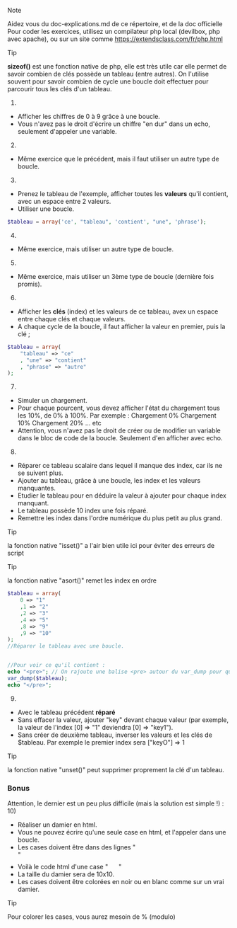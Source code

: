 > [!NOTE]
> Aidez vous du doc-explications.md de ce répertoire, et de la doc officielle
Pour coder les exercices, utilisez un compilateur php local (devilbox, php avec apache), ou sur un site comme https://extendsclass.com/fr/php.html

> [!TIP]
> **sizeof()** est une fonction native de php, elle est très utile car elle permet de savoir combien de clés possède un tableau (entre autres).
> On l'utilise souvent pour savoir combien de cycle une boucle doit effectuer pour parcourir tous les clés d'un tableau.

1)
- Afficher les chiffres de 0 à 9 grâce à une boucle.
- Vous n'avez pas le droit d'écrire un chiffre "en dur" dans un echo, seulement d'appeler une variable.

2)
- Même exercice que le précédent, mais il faut utiliser un autre type de boucle.

3)
- Prenez le tableau de l'exemple, afficher toutes les **valeurs** qu'il contient, avec un espace entre 2 valeurs.
- Utiliser une boucle.
```php
$tableau = array('ce', "tableau", 'contient', "une", 'phrase');
```

4)
- Même exercice, mais utiliser un autre type de boucle.

5)
- Même exercice, mais utiliser un 3ème type de boucle (dernière fois promis).

6)
- Afficher les **clés** (index) et les valeurs de ce tableau, avex un espace entre chaque clés et chaque valeurs.
- A chaque cycle de la boucle, il faut afficher la valeur en premier, puis la clé ;
```php
$tableau = array(
    "tableau" => "ce"
    , "une" => "contient"
    , "phrase" => "autre"
);
```

7)
- Simuler un chargement.
- Pour chaque pourcent, vous devez afficher l'état du chargement tous les 10%, de 0% à 100%.
Par exemple : Chargement 0%
Chargement 10%
Chargement 20%
... etc
- Attention, vous n'avez pas le droit de créer ou de modifier un variable dans le bloc de code de la boucle. Seulement d'en afficher avec echo.

8)
- Réparer ce tableau scalaire dans lequel il manque des index, car ils ne se suivent plus.
- Ajouter au tableau, grâce à une boucle, les index et les valeurs manquantes.
- Etudier le tableau pour en déduire la valeur à ajouter pour chaque index manquant.
- Le tableau possède 10 index une fois réparé.
- Remettre les index dans l'ordre numérique du plus petit au plus grand.
> [!TIP]
> la fonction native "isset()" a l'air bien utile ici pour éviter des erreurs de script

> [!TIP]
> la fonction native "asort()" remet les index en ordre
```php
$tableau = array(
    0 => "1"
    ,1 => "2"
    ,2 => "3"
    ,4 => "5"
    ,8 => "9"
    ,9 => "10"
);
//Réparer le tableau avec une boucle.


//Pour voir ce qu'il contient :
echo "<pre>"; // On rajoute une balise <pre> autour du var_dump pour qu'il soit plus facilement lisible.
var_dump($tableau);
echo "</pre>";
```

9)
- Avec le tableau précédent **réparé**
- Sans effacer la valeur, ajouter "key" devant chaque valeur (par exemple, la valeur de l'index [0] => "1" deviendra [0] => "key1").
- Sans créer de deuxième tableau, inverser les valeurs et les clés de $tableau. Par exemple le premier index sera ["keyO"] => 1

> [!TIP]
> la fonction native "unset()" peut supprimer proprement la clé d'un tableau.

### Bonus
Attention, le dernier est un peu plus difficile (mais la solution est simple !) :
10)
- Réaliser un damier en html.
- Vous ne pouvez écrire qu'une seule case en html, et l'appeler dans une boucle.
- Les cases doivent être dans des lignes "<div></div>"
- Voilà le code html d'une case "<div style='margin: 2px; display:inline-block; height: 20px; width: 20px; border: 1px solid #000"'></div>"
- La taille du damier sera de 10x10.
- Les cases doivent être colorées en noir ou en blanc comme sur un vrai damier.

> [!TIP]
> Pour colorer les cases, vous aurez mesoin de % (modulo)